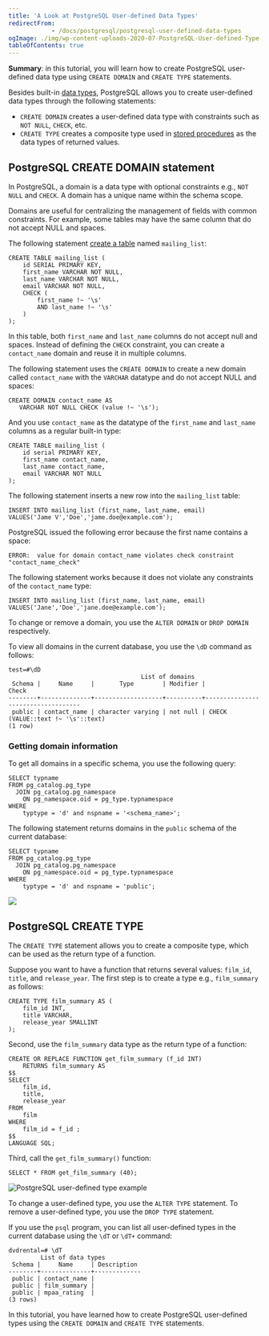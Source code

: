 ```yaml
---
title: 'A Look at PostgreSQL User-defined Data Types'
redirectFrom: 
            - /docs/postgresql/postgresql-user-defined-data-types
ogImage: ./img/wp-content-uploads-2020-07-PostgreSQL-User-defined-Type-Example.png
tableOfContents: true
---
```


**Summary**: in this tutorial, you will learn how to create PostgreSQL user-defined data type using `CREATE DOMAIN` and `CREATE TYPE` statements.



Besides built-in [data types](/docs/postgresql/postgresql-data-types), PostgreSQL allows you to create user-defined data types through the following statements:



- `CREATE DOMAIN` creates a user-defined data type with constraints such as `NOT NULL`, `CHECK`, etc.
- `CREATE TYPE` creates a composite type used in [stored procedures](https://www.postgresqltutorial.com/postgresql-stored-procedures/) as the data types of returned values.



## PostgreSQL CREATE DOMAIN statement



In PostgreSQL, a domain is a data type with optional constraints e.g., `NOT NULL` and `CHECK`. A domain has a unique name within the schema scope.



Domains are useful for centralizing the management of fields with common constraints. For example, some tables may have the same column that do not accept NULL and spaces.



The following statement [create a table](/docs/postgresql/postgresql-create-table) named `mailing_list`:



```
CREATE TABLE mailing_list (
    id SERIAL PRIMARY KEY,
    first_name VARCHAR NOT NULL,
    last_name VARCHAR NOT NULL,
    email VARCHAR NOT NULL,
    CHECK (
        first_name !~ '\s'
        AND last_name !~ '\s'
    )
);
```



In this table, both `first_name` and `last_name` columns do not accept null and spaces. Instead of defining the `CHECK` constraint, you can create a `contact_name` domain and reuse it in multiple columns.



The following statement uses the `CREATE DOMAIN` to create a new domain called `contact_name` with the `VARCHAR` datatype and do not accept NULL and spaces:



```
CREATE DOMAIN contact_name AS
   VARCHAR NOT NULL CHECK (value !~ '\s');
```



And you use `contact_name` as the datatype of the `first_name` and `last_name` columns as a regular built-in type:



```
CREATE TABLE mailing_list (
    id serial PRIMARY KEY,
    first_name contact_name,
    last_name contact_name,
    email VARCHAR NOT NULL
);
```



The following statement inserts a new row into the `mailing_list` table:



```
INSERT INTO mailing_list (first_name, last_name, email)
VALUES('Jame V','Doe','jame.doe@example.com');
```



PostgreSQL issued the following error because the first name contains a space:



```
ERROR:  value for domain contact_name violates check constraint "contact_name_check"
```



The following statement works because it does not violate any constraints of the `contact_name` type:



```
INSERT INTO mailing_list (first_name, last_name, email)
VALUES('Jane','Doe','jane.doe@example.com');
```



To change or remove a domain, you use the `ALTER DOMAIN` or `DROP DOMAIN` respectively.



To view all domains in the current database, you use the `\dD` command as follows:



```
test=#\dD
                                     List of domains
 Schema |     Name     |       Type        | Modifier |               Check
--------+--------------+-------------------+----------+-----------------------------------
 public | contact_name | character varying | not null | CHECK (VALUE::text !~ '\s'::text)
(1 row)
```



### Getting domain information



To get all domains in a specific schema, you use the following query:



```
SELECT typname
FROM pg_catalog.pg_type
  JOIN pg_catalog.pg_namespace
  	ON pg_namespace.oid = pg_type.typnamespace
WHERE
	typtype = 'd' and nspname = '<schema_name>';
```



The following statement returns domains in the `public` schema of the current database:



```
SELECT typname
FROM pg_catalog.pg_type
  JOIN pg_catalog.pg_namespace
  	ON pg_namespace.oid = pg_type.typnamespace
WHERE
	typtype = 'd' and nspname = 'public';
```



![](./img/wp-content-uploads-2020-07-PostgreSQL-User-defined-Type-Example.png)



## PostgreSQL CREATE TYPE



The `CREATE TYPE` statement allows you to create a composite type, which can be used as the return type of a function.



Suppose you want to have a function that returns several values: `film_id`, `title`, and `release_year`. The first step is to create a type e.g., `film_summary` as follows:



```
CREATE TYPE film_summary AS (
    film_id INT,
    title VARCHAR,
    release_year SMALLINT
);
```



Second, use the `film_summary` data type as the return type of a function:



```
CREATE OR REPLACE FUNCTION get_film_summary (f_id INT)
    RETURNS film_summary AS
$$
SELECT
    film_id,
    title,
    release_year
FROM
    film
WHERE
    film_id = f_id ;
$$
LANGUAGE SQL;
```



Third, call the `get_film_summary()` function:



```
SELECT * FROM get_film_summary (40);
```



![PostgreSQL user-defined type example](./img/wp-content-uploads-2017-03-postgresql-user-defined-type.png)



To change a user-defined type, you use the `ALTER TYPE` statement. To remove a user-defined type, you use the `DROP TYPE` statement.



If you use the `psql` program, you can list all user-defined types in the current database using the `\dT` or `\dT+` command:



```
dvdrental=# \dT
         List of data types
 Schema |     Name     | Description
--------+--------------+-------------
 public | contact_name |
 public | film_summary |
 public | mpaa_rating  |
(3 rows)
```



In this tutorial, you have learned how to create PostgreSQL user-defined types using the `CREATE DOMAIN` and `CREATE TYPE` statements.

